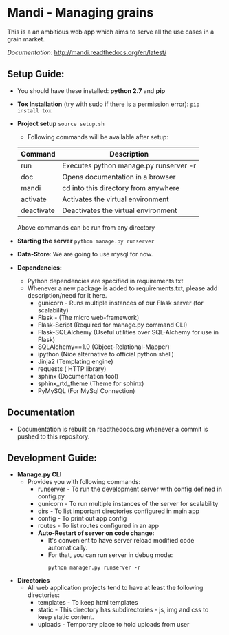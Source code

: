 # Mandi - Managing grains

This is a an ambitious web app which aims to serve all the use cases in a grain market.

*Documentation*: http://mandi.readthedocs.org/en/latest/

## Setup Guide:
  * You should have these installed:  **python 2.7** and **pip**
  * **Tox Installation** (try with sudo if there is a permission error):
                ```
                pip install tox
                ```
  * **Project setup**
                ```
                source setup.sh
                ```
    * Following commands will be available after setup:


    | Command    | Description                            |
    |------------|----------------------------------------|
    | run        | Executes python manage.py runserver -r |
    | doc        | Opens documentation in a browser       |
    | mandi      | cd into this directory from anywhere   |
    | activate   | Activates the virtual environment      |
    | deactivate | Deactivates the virtual environment    |                   

      Above commands can be run from any directory

  * **Starting the server**
                ```
                python manage.py runserver
                ```
  * **Data-Store**:  We are going to use mysql for now.
  * **Dependencies:**
    * Python dependencies are specified in requirements.txt
    * Whenever a new package is added to requirements.txt, please add description/need for it here.
       * gunicorn -  Runs multiple instances of our Flask server (for scalability)
       * Flask - (The micro web-framework)
       * Flask-Script (Required for manage.py command CLI)
       * Flask-SQLAlchemy  (Useful utilities over SQL-Alchemy for use in Flask)
       * SQLAlchemy==1.0  (Object-Relational-Mapper)
       * ipython (Nice alternative to official python shell)
       * Jinja2  (Templating engine)
       * requests ( HTTP library)
       * sphinx (Documentation tool)
       * sphinx_rtd_theme (Theme for sphinx)
       * PyMySQL (For MySql Connection)


## Documentation
  * Documentation is rebuilt on readthedocs.org whenever a commit is pushed to this repository.


## Development Guide:

   * **Manage.py CLI**
       * Provides you with following commands:
           * runserver -  To run the development server with config defined in config.py
           * gunicorn -  To run multiple instances of the server for scalability
           * dirs - To list important directories configured in main app
           * config - To print out app config
           * routes - To list routes configured in an app
           * **Auto-Restart of server on code change:**
             * It's convenient to have server reload modified code automatically.
             * For that, you can run server in debug mode:
                ```
                python manager.py runserver -r
                ```
   * **Directories**
       * All web application projects tend to have at least the following directories:
           * templates - To keep html templates
           * static - This directory has subdirectories - js, img and css to keep static content.
           * uploads - Temporary place to hold uploads from user
